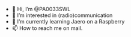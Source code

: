 - 👋 Hi, I’m @PA0033SWL
- 👀 I’m interested in (radio)communication
- 🌱 I’m currently learning Jaero on a Raspberry
- 📫 How to reach me on mail.

<!---
PA0033SWL/PA0033SWL is a ✨ special ✨ repository because its `README.md` (this file) appears on your GitHub profile.
You can click the Preview link to take a look at your changes.
--->
